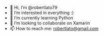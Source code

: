 - 👋 Hi, I’m @robertlato79
- 👀 I’m interested in everything :)
- 🌱 I’m currently learning Python
- 💞️ I’m looking to collaborate on Xamarin
- 📫 How to reach me: robertlato@gmail.com

<!---
robertlato79/robertlato79 is a ✨ special ✨ repository because its `README.md` (this file) appears on your GitHub profile.
You can click the Preview link to take a look at your changes.
--->
